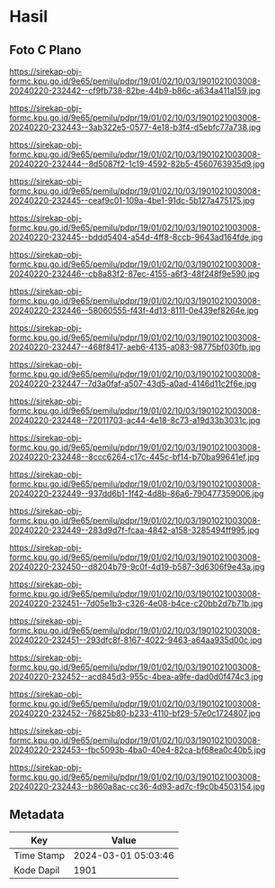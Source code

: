 # Hasil

## Foto C Plano

https://sirekap-obj-formc.kpu.go.id/9e65/pemilu/pdpr/19/01/02/10/03/1901021003008-20240220-232442--cf9fb738-82be-44b9-b86c-a634a411a159.jpg

https://sirekap-obj-formc.kpu.go.id/9e65/pemilu/pdpr/19/01/02/10/03/1901021003008-20240220-232443--3ab322e5-0577-4e18-b3f4-d5ebfc77a738.jpg

https://sirekap-obj-formc.kpu.go.id/9e65/pemilu/pdpr/19/01/02/10/03/1901021003008-20240220-232444--8d5087f2-1c19-4592-82b5-4560763935d9.jpg

https://sirekap-obj-formc.kpu.go.id/9e65/pemilu/pdpr/19/01/02/10/03/1901021003008-20240220-232445--ceaf9c01-109a-4be1-91dc-5b127a475175.jpg

https://sirekap-obj-formc.kpu.go.id/9e65/pemilu/pdpr/19/01/02/10/03/1901021003008-20240220-232445--bddd5404-a54d-4ff8-8ccb-9643ad164fde.jpg

https://sirekap-obj-formc.kpu.go.id/9e65/pemilu/pdpr/19/01/02/10/03/1901021003008-20240220-232446--cb8a83f2-87ec-4155-a6f3-48f248f9e590.jpg

https://sirekap-obj-formc.kpu.go.id/9e65/pemilu/pdpr/19/01/02/10/03/1901021003008-20240220-232446--58060555-f43f-4d13-8111-0e439ef8264e.jpg

https://sirekap-obj-formc.kpu.go.id/9e65/pemilu/pdpr/19/01/02/10/03/1901021003008-20240220-232447--468f8417-aeb6-4135-a083-98775bf030fb.jpg

https://sirekap-obj-formc.kpu.go.id/9e65/pemilu/pdpr/19/01/02/10/03/1901021003008-20240220-232447--7d3a0faf-a507-43d5-a0ad-4146d11c2f6e.jpg

https://sirekap-obj-formc.kpu.go.id/9e65/pemilu/pdpr/19/01/02/10/03/1901021003008-20240220-232448--72011703-ac44-4e18-8c73-a19d33b3031c.jpg

https://sirekap-obj-formc.kpu.go.id/9e65/pemilu/pdpr/19/01/02/10/03/1901021003008-20240220-232448--8ccc6264-c17c-445c-bf14-b70ba99641ef.jpg

https://sirekap-obj-formc.kpu.go.id/9e65/pemilu/pdpr/19/01/02/10/03/1901021003008-20240220-232449--937dd6b1-1f42-4d8b-86a6-790477359006.jpg

https://sirekap-obj-formc.kpu.go.id/9e65/pemilu/pdpr/19/01/02/10/03/1901021003008-20240220-232449--283d9d7f-fcaa-4842-a158-3285494ff995.jpg

https://sirekap-obj-formc.kpu.go.id/9e65/pemilu/pdpr/19/01/02/10/03/1901021003008-20240220-232450--d8204b79-9c0f-4d19-b587-3d6306f9e43a.jpg

https://sirekap-obj-formc.kpu.go.id/9e65/pemilu/pdpr/19/01/02/10/03/1901021003008-20240220-232451--7d05e1b3-c326-4e08-b4ce-c20bb2d7b71b.jpg

https://sirekap-obj-formc.kpu.go.id/9e65/pemilu/pdpr/19/01/02/10/03/1901021003008-20240220-232451--293dfc8f-8167-4022-9463-a64aa935d00c.jpg

https://sirekap-obj-formc.kpu.go.id/9e65/pemilu/pdpr/19/01/02/10/03/1901021003008-20240220-232452--acd845d3-955c-4bea-a9fe-dad0d0f474c3.jpg

https://sirekap-obj-formc.kpu.go.id/9e65/pemilu/pdpr/19/01/02/10/03/1901021003008-20240220-232452--76825b80-b233-4110-bf29-57e0c1724807.jpg

https://sirekap-obj-formc.kpu.go.id/9e65/pemilu/pdpr/19/01/02/10/03/1901021003008-20240220-232453--fbc5093b-4ba0-40e4-82ca-bf68ea0c40b5.jpg

https://sirekap-obj-formc.kpu.go.id/9e65/pemilu/pdpr/19/01/02/10/03/1901021003008-20240220-232443--b860a8ac-cc36-4d93-ad7c-f9c0b4503154.jpg


## Metadata

| Key        | Value               |
| ---------- | ------------------- |
| Time Stamp | 2024-03-01 05:03:46 |
| Kode Dapil | 1901                |



